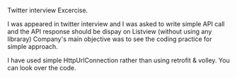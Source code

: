 Twitter interview Excercise.

I was appeared in twitter interview and I was asked to write simple API call and the API response should be dispay on Listview (without using any libraray)
Company's main objective was to see the coding practice for simple approach.

  I have used simple HttpUrlConnection rather than using retrofit & volley. You can look over the code.
